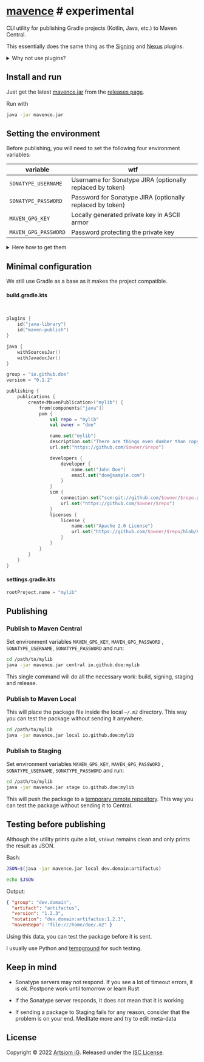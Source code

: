 # [mavence](https://github.com/rtmigo/mavence) # experimental

CLI utility for publishing Gradle projects (Kotlin, Java, etc.) to Maven
Central.

This essentially does the same thing as
the [Signing](https://docs.gradle.org/current/userguide/signing_plugin.html) and
[Nexus](https://github.com/gradle-nexus/publish-plugin) plugins.

<details><summary>Why not use plugins?</summary>

- Building locally
- Publishing somewhere

These tasks are almost unrelated.

By placing publishing logic in a build script, you make the foundation of the
project shaky.

It's very easy to make a Gradle script big and ugly. Especially if
it's supposed to work in CI/CD. Gradle itself is a monster of complexity.
Feeding the monster with excessive tasks is the last thing to do.

However, we still use some Gradle plugins. This is the Gradle `maven-publish`,
that creates, i.e. builds a local copy of a Maven package.

</details>

## Install and run

Just get the latest [mavence.jar](https://github.com/rtmigo/mavence/releases/latest/download/mavence.jar) 
from the [releases page](https://github.com/rtmigo/mavence/releases).

Run with

```bash
java -jar mavence.jar
```

## Setting the environment

Before publishing, you will need to set the following four environment
variables:

| variable             | wtf                                                       |
|----------------------|-----------------------------------------------------------|
| `SONATYPE_USERNAME`  | Username for Sonatype JIRA (optionally replaced by token) |
| `SONATYPE_PASSWORD`  | Password for Sonatype JIRA (optionally replaced by token) |
| `MAVEN_GPG_KEY`      | Locally generated private key in ASCII armor              |  
| `MAVEN_GPG_PASSWORD` | Password protecting the private key                       |

<details><summary>Here how to get them</summary>

1. You need to register on the Sonatype site and chat with bots in
   their JIRA system, until they **verify** that you can publish a package. That
   gives you `SONATYPE_USERNAME` and `SONATYPE_PASSWORD` you can use for
   publishing.

2. You generate GPG keys in your own terminal. At that point, they are just
   files. It remains to figure out what are **public**, **private** keys and
   what is a **password**. The public key must be sent to a keyserver, and the
   private and password must be exported to variables `MAVEN_GPG_KEY`
   and `MAVEN_GPG_PASSWORD`.

I can't go into more detail as releasing to Maven Central
should be your own hero's journey into the unknown and chilling.
</details>

## Minimal configuration

We still use Gradle as a base as it makes the project compatible.

#### build.gradle.kts

```kotlin


plugins {
    id("java-library")
    id("maven-publish")
}

java {
    withSourcesJar()
    withJavadocJar()
}

group = "io.github.doe"
version = "0.1.2"

publishing {
    publications {
        create<MavenPublication>("mylib") {
            from(components["java"])
            pom {
                val repo = "mylib"
                val owner = "doe"

                name.set("mylib")
                description.set("There are things even dumber than copy-pasting")
                url.set("https://github.com/$owner/$repo")

                developers {
                    developer {
                        name.set("John Doe")
                        email.set("doe@sample.com")
                    }
                }
                scm {
                    connection.set("scm:git://github.com/$owner/$repo.git")
                    url.set("https://github.com/$owner/$repo")
                }
                licenses {
                    license {
                        name.set("Apache 2.0 License")
                        url.set("https://github.com/$owner/$repo/blob/HEAD/LICENSE")
                    }
                }
            }
        }
    }
}
```

#### settings.gradle.kts

```kotlin
rootProject.name = "mylib"
```

## Publishing

### Publish to Maven Central

Set environment variables `MAVEN_GPG_KEY`, `MAVEN_GPG_PASSWORD`
, `SONATYPE_USERNAME`, `SONATYPE_PASSWORD` and run:

```bash
cd /path/to/mylib
java -jar mavence.jar central io.github.doe:mylib 
```

This single command will do all the necessary work: build, signing, staging
and release.

### Publish to Maven Local

This will place the package file inside the local `~/.m2` directory. This way
you can
test the package without sending it anywhere.

```bash
cd /path/to/mylib
java -jar mavence.jar local io.github.doe:mylib 
```

### Publish to Staging

Set environment variables `MAVEN_GPG_KEY`, `MAVEN_GPG_PASSWORD`
, `SONATYPE_USERNAME`, `SONATYPE_PASSWORD` and run:

```bash
cd /path/to/mylib
java -jar mavence.jar stage io.github.doe:mylib 
```

This will push the package to
a [temporary remote repository](https://s01.oss.sonatype.org/content/repositories/).
This way you can test the package without sending it to Central.

## Testing before publishing

Although the utility prints quite a lot, `stdout` remains clean and only 
prints the result as JSON.

Bash: 
```bash
JSON=$(java -jar mavence.jar local dev.domain:artifactus)

echo $JSON
```
Output:
```json
{ "group": "dev.domain",
  "artifact": "artifactus",
  "version": "1.2.3",
  "notation": "dev.domain:artifactus:1.2.3",
  "mavenRepo": "file:///home/doe/.m2" }
```

Using this data, you can test the package before it is sent.

I usually use Python and [tempground](https://pypi.org/project/tempground/) for such testing.

## Keep in mind

- Sonatype servers may not respond. If you see a lot of timeout errors,
  it is ok. Postpone work until tomorrow or learn Rust

- If the Sonatype server responds, it does not mean that it is working

- If sending a package to Staging fails for any reason, consider that the
  problem is on your end. Meditate more and try to edit meta-data

## License

Copyright © 2022 [Artsiom iG](https://github.com/rtmigo).
Released under the [ISC License](LICENSE).